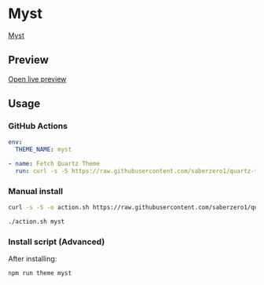 # Myst

[Myst](https://github.com/mulder3062)

## Preview

[Open live preview](https://quartz-themes.github.io/myst/)

## Usage

### GitHub Actions

```yaml
env:
  THEME_NAME: myst
```

```yaml
- name: Fetch Quartz Theme
  run: curl -s -S https://raw.githubusercontent.com/saberzero1/quartz-themes/master/action.sh | bash -s -- $THEME_NAME
```

### Manual install

```bash
curl -s -S -o action.sh https://raw.githubusercontent.com/saberzero1/quartz-themes/master/action.sh

./action.sh myst
```

### Install script (Advanced)

After installing:

```bash
npm run theme myst
```
